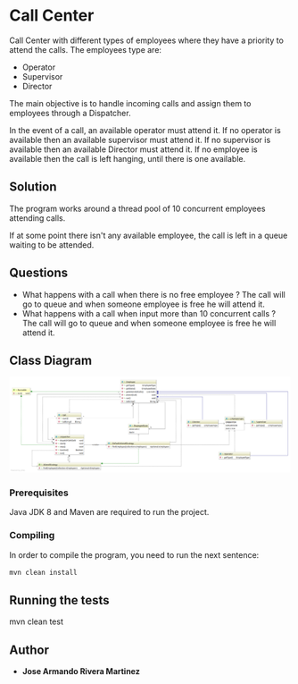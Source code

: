 # Call Center

Call Center with different types of employees where they have a priority to attend the calls. The employees type are:

* Operator
* Supervisor
* Director

The main objective is to handle incoming calls and assign them to employees through a Dispatcher.

In the event of a call, an available operator must attend it. If no operator is available then an available supervisor must attend it. If no supervisor is available then an available Director must attend it. If no employee is available then the call is left hanging, until there is one available.

## Solution

The program works around a thread pool of 10 concurrent employees attending calls.

If at some point there isn't any available employee, the call is left in a queue waiting to be attended.

## Questions

* What happens with a call when there is no free employee ? 
The call will go to queue and when someone employee is free he will attend it.
* What happens with a call when input more than 10 concurrent calls ?
The call will go to queue and when someone employee is free he will attend it.

## Class Diagram

![classdiagram](./ClassDiagram.png)

### Prerequisites

Java JDK 8 and Maven are required to run the project.

### Compiling

In order to compile the program, you need to run the next sentence:

```bash
mvn clean install
```

## Running the tests

mvn clean test


## Author

* **Jose Armando Rivera Martinez**
